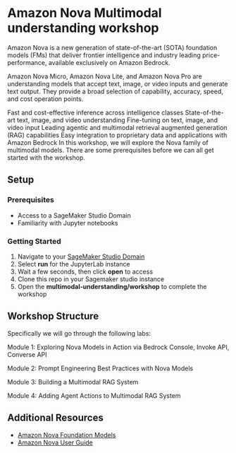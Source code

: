 # Amazon Nova Multimodal understanding workshop

Amazon Nova is a new generation of state-of-the-art (SOTA) foundation models (FMs) that deliver frontier intelligence and industry leading price-performance, available exclusively on Amazon Bedrock.

Amazon Nova Micro, Amazon Nova Lite, and Amazon Nova Pro are understanding models that accept text, image, or video inputs and generate text output. They provide a broad selection of capability, accuracy, speed, and cost operation points.

Fast and cost-effective inference across intelligence classes State-of-the-art text, image, and video understanding
Fine-tuning on text, image, and video input Leading agentic and multimodal retrieval augmented generation (RAG) capabilities
Easy integration to proprietary data and applications with Amazon Bedrock
In this workshop, we will explore the Nova family of multimodal models. There are some prerequisites before we can all get started with the workshop.

## Setup

### Prerequisites

- Access to a SageMaker Studio Domain
- Familiarity with Jupyter notebooks

### Getting Started

1. Navigate to your [SageMaker Studio Domain](https://us-east-1.console.aws.amazon.com/sagemaker/home?region=us-east-1#/studio)
2. Select **run** for the JupyterLab instance
3. Wait a few seconds, then click **open** to access
4. Clone this repo in your Sagemaker studio instance
5. Open the **multimodal-understanding/workshop** to complete the workshop

## Workshop Structure

Specifically we will go through the following labs:

Module 1: Exploring Nova Models in Action via Bedrock Console, Invoke API, Converse API

Module 2: Prompt Engineering Best Practices with Nova Models

Module 3: Building a Multimodal RAG System

Module 4: Adding Agent Actions to Multimodal RAG System

## Additional Resources

- [Amazon Nova Foundation Models](https://aws.amazon.com/ai/generative-ai/nova/)
- [Amazon Nova User Guide](https://docs.aws.amazon.com/nova/latest/userguide/what-is-nova.html)

